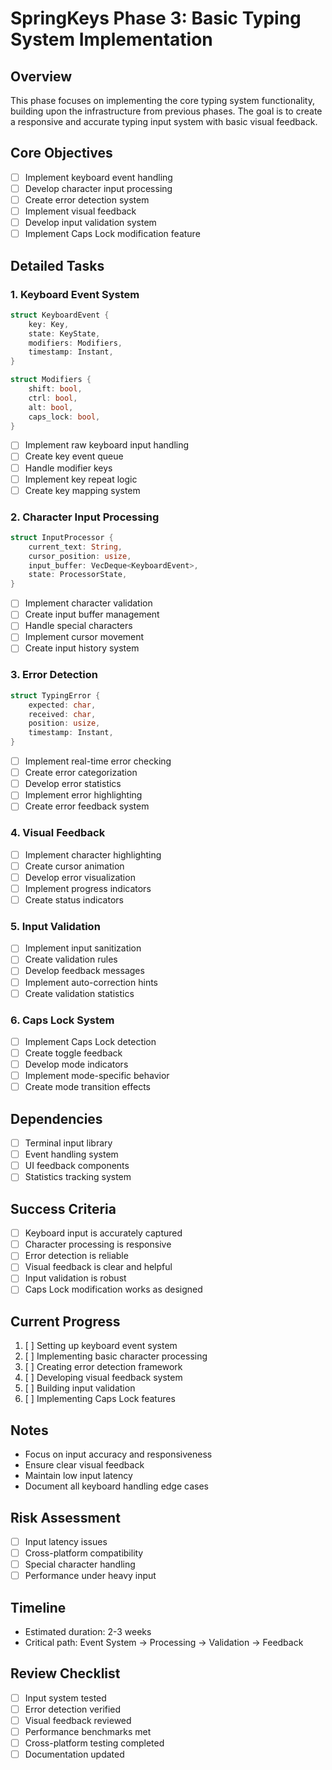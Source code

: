 # SpringKeys Phase 3: Basic Typing System Implementation

## Overview
This phase focuses on implementing the core typing system functionality, building upon the infrastructure from previous phases. The goal is to create a responsive and accurate typing input system with basic visual feedback.

## Core Objectives
- [ ] Implement keyboard event handling
- [ ] Develop character input processing
- [ ] Create error detection system
- [ ] Implement visual feedback
- [ ] Develop input validation system
- [ ] Implement Caps Lock modification feature

## Detailed Tasks

### 1. Keyboard Event System
```rust
struct KeyboardEvent {
    key: Key,
    state: KeyState,
    modifiers: Modifiers,
    timestamp: Instant,
}

struct Modifiers {
    shift: bool,
    ctrl: bool,
    alt: bool,
    caps_lock: bool,
}
```
- [ ] Implement raw keyboard input handling
- [ ] Create key event queue
- [ ] Handle modifier keys
- [ ] Implement key repeat logic
- [ ] Create key mapping system

### 2. Character Input Processing
```rust
struct InputProcessor {
    current_text: String,
    cursor_position: usize,
    input_buffer: VecDeque<KeyboardEvent>,
    state: ProcessorState,
}
```
- [ ] Implement character validation
- [ ] Create input buffer management
- [ ] Handle special characters
- [ ] Implement cursor movement
- [ ] Create input history system

### 3. Error Detection
```rust
struct TypingError {
    expected: char,
    received: char,
    position: usize,
    timestamp: Instant,
}
```
- [ ] Implement real-time error checking
- [ ] Create error categorization
- [ ] Develop error statistics
- [ ] Implement error highlighting
- [ ] Create error feedback system

### 4. Visual Feedback
- [ ] Implement character highlighting
- [ ] Create cursor animation
- [ ] Develop error visualization
- [ ] Implement progress indicators
- [ ] Create status indicators

### 5. Input Validation
- [ ] Implement input sanitization
- [ ] Create validation rules
- [ ] Develop feedback messages
- [ ] Implement auto-correction hints
- [ ] Create validation statistics

### 6. Caps Lock System
- [ ] Implement Caps Lock detection
- [ ] Create toggle feedback
- [ ] Develop mode indicators
- [ ] Implement mode-specific behavior
- [ ] Create mode transition effects

## Dependencies
- [ ] Terminal input library
- [ ] Event handling system
- [ ] UI feedback components
- [ ] Statistics tracking system

## Success Criteria
- [ ] Keyboard input is accurately captured
- [ ] Character processing is responsive
- [ ] Error detection is reliable
- [ ] Visual feedback is clear and helpful
- [ ] Input validation is robust
- [ ] Caps Lock modification works as designed

## Current Progress
1. [ ] Setting up keyboard event system
2. [ ] Implementing basic character processing
3. [ ] Creating error detection framework
4. [ ] Developing visual feedback system
5. [ ] Building input validation
6. [ ] Implementing Caps Lock features

## Notes
- Focus on input accuracy and responsiveness
- Ensure clear visual feedback
- Maintain low input latency
- Document all keyboard handling edge cases

## Risk Assessment
- [ ] Input latency issues
- [ ] Cross-platform compatibility
- [ ] Special character handling
- [ ] Performance under heavy input

## Timeline
- Estimated duration: 2-3 weeks
- Critical path: Event System → Processing → Validation → Feedback

## Review Checklist
- [ ] Input system tested
- [ ] Error detection verified
- [ ] Visual feedback reviewed
- [ ] Performance benchmarks met
- [ ] Cross-platform testing completed
- [ ] Documentation updated 